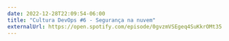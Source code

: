 ```yaml
---
date: 2022-12-28T22:09:54-06:00
title: "Cultura DevOps #6 - Segurança na nuvem"
externalUrl: https://open.spotify.com/episode/0gvzmVSEgeq4SuKkrOMt35
---
```

